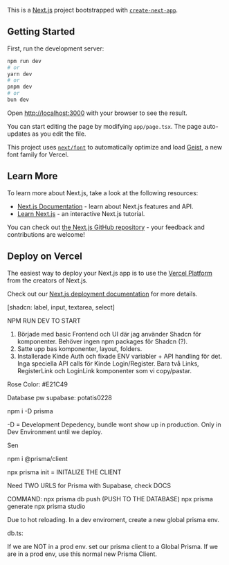This is a [Next.js](https://nextjs.org) project bootstrapped with [`create-next-app`](https://nextjs.org/docs/app/api-reference/cli/create-next-app).

## Getting Started

First, run the development server:

```bash
npm run dev
# or
yarn dev
# or
pnpm dev
# or
bun dev
```

Open [http://localhost:3000](http://localhost:3000) with your browser to see the result.

You can start editing the page by modifying `app/page.tsx`. The page auto-updates as you edit the file.

This project uses [`next/font`](https://nextjs.org/docs/app/building-your-application/optimizing/fonts) to automatically optimize and load [Geist](https://vercel.com/font), a new font family for Vercel.

## Learn More

To learn more about Next.js, take a look at the following resources:

- [Next.js Documentation](https://nextjs.org/docs) - learn about Next.js features and API.
- [Learn Next.js](https://nextjs.org/learn) - an interactive Next.js tutorial.

You can check out [the Next.js GitHub repository](https://github.com/vercel/next.js) - your feedback and contributions are welcome!

## Deploy on Vercel

The easiest way to deploy your Next.js app is to use the [Vercel Platform](https://vercel.com/new?utm_medium=default-template&filter=next.js&utm_source=create-next-app&utm_campaign=create-next-app-readme) from the creators of Next.js.

Check out our [Next.js deployment documentation](https://nextjs.org/docs/app/building-your-application/deploying) for more details.


[shadcn: label, input, textarea, select]

NPM RUN DEV TO START


1. Började med basic Frontend och UI där jag använder Shadcn för komponenter. Behöver ingen npm packages för Shadcn (?).
2. Satte upp bas komponenter, layout, folders.
3. Installerade Kinde Auth och fixade ENV variabler + API handling för det. Inga speciella API calls för Kinde Login/Register. Bara två Links, RegisterLink och LoginLink komponenter som vi copy/pastar.

Rose Color: #E21C49


Database pw supabase: potatis0228

npm i -D prisma

-D = Development Depedency, bundle wont show up in production. Only in Dev Environment until we deploy.

Sen

npm i @prisma/client

npx prisma init = INITALIZE THE CLIENT

Need TWO URLS for Prisma with Supabase, check DOCS

COMMAND: 
npx prisma db push (PUSH TO THE DATABASE)
npx prisma generate
npx prisma studio

Due to hot reloading. In a dev enviroment, create a new global prisma env.


db.ts:

If we are NOT in a prod env. set our prisma client to a Global Prisma. If we are in a prod env, use this normal new Prisma Client.